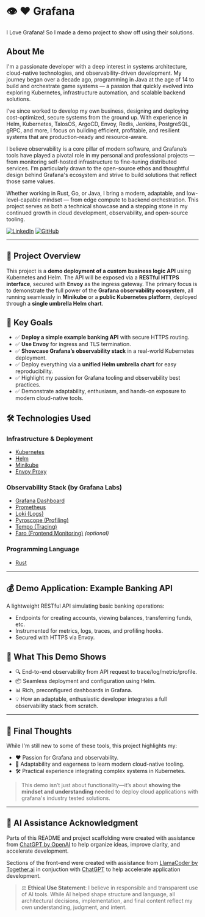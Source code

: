 # 👁️ ❤️ Grafana
I Love Grafana! So I made a demo project to show off using their solutions.

## About Me
I'm a passionate developer with a deep interest in systems architecture, cloud-native technologies, and observability-driven development. My journey began over a decade ago, programming in Java at the age of 14 to build and orchestrate game systems — a passion that quickly evolved into exploring Kubernetes, infrastructure automation, and scalable backend solutions.

I’ve since worked to develop my own business, designing and deploying cost-optimized, secure systems from the ground up. With experience in Helm, Kubernetes, TalosOS, ArgoCD, Envoy, Redis, Jenkins, PostgreSQL, gRPC, and more, I focus on building efficient, profitable, and resilient systems that are production-ready and resource-aware.

I believe observability is a core pillar of modern software, and Grafana’s tools have played a pivotal role in my personal and professional projects — from monitoring self-hosted infrastructure to fine-tuning distributed services. I'm particularly drawn to the open-source ethos and thoughtful design behind Grafana's ecosystem and strive to build solutions that reflect those same values.

Whether working in Rust, Go, or Java, I bring a modern, adaptable, and low-level-capable mindset — from edge compute to backend orchestration. This project serves as both a technical showcase and a stepping stone in my continued growth in cloud development, observability, and open-source tooling.

[![LinkedIn](https://img.shields.io/badge/LinkedIn-Profile-blue?logo=linkedin&logoColor=white)](https://www.linkedin.com/in/roman-zanotelli/)
[![GitHub](https://img.shields.io/badge/GitHub-Profile-green?logo=github&logoColor=white)](https://github.com/Roman-Zanotelli)

---

## 🎯 Project Overview

This project is a **demo deployment of a custom business logic API** using Kubernetes and Helm. The API will be exposed via a **RESTful HTTPS interface**, secured with **Envoy** as the ingress gateway. The primary focus is to demonstrate the full power of the **Grafana observability ecosystem**, all running seamlessly in **Minikube** or a **public Kubernetes platform**, deployed through a **single umbrella Helm chart**.

## 🧠 Key Goals

- ✅ **Deploy a simple example banking API** with secure HTTPS routing.
- ✅ **Use Envoy** for ingress and TLS termination.
- ✅ **Showcase Grafana’s observability stack** in a real-world Kubernetes deployment.
- ✅ Deploy everything via a **unified Helm umbrella chart** for easy reproducibility.
- ✅ Highlight my passion for Grafana tooling and observability best practices.
- ✅ Demonstrate adaptability, enthusiasm, and hands-on exposure to modern cloud-native tools.

## 🛠️ Technologies Used

### Infrastructure & Deployment
- [Kubernetes](https://kubernetes.io/)
- [Helm](https://helm.sh/)
- [Minikube](https://minikube.sigs.k8s.io/docs/)
- [Envoy Proxy](https://www.envoyproxy.io/)

### Observability Stack (by Grafana Labs)
- [Grafana Dashboard](https://grafana.com/)
- [Prometheus](https://prometheus.io/)
- [Loki (Logs)](https://grafana.com/oss/loki/)
- [Pyroscope (Profiling)](https://grafana.com/oss/pyroscope/)
- [Tempo (Tracing)](https://grafana.com/oss/tempo/)
- [Faro (Frontend Monitoring)](https://grafana.com/oss/faro/) *(optional)*

### Programming Language
- [Rust](https://www.rust-lang.org/)
---

## 💰 Demo Application: Example Banking API

A lightweight RESTful API simulating basic banking operations:
- Endpoints for creating accounts, viewing balances, transferring funds, etc.
- Instrumented for metrics, logs, traces, and profiling hooks.
- Secured with HTTPS via Envoy.

## 🌈 What This Demo Shows

- 🔍 End-to-end observability from API request to trace/log/metric/profile.
- 📦 Seamless deployment and configuration using Helm.
- 📊 Rich, preconfigured dashboards in Grafana.
- 💡 How an adaptable, enthusiastic developer integrates a full observability stack from scratch.

---

## 💬 Final Thoughts

While I'm still new to some of these tools, this project highlights my:
- ❤️ Passion for Grafana and observability.
- 🔄 Adaptability and eagerness to learn modern cloud-native tooling.
- 🛠️ Practical experience integrating complex systems in Kubernetes.

> This demo isn’t just about functionality—it’s about **showing the mindset and understanding** needed to deploy cloud applications with grafana's industry tested solutions.

---

## 🤖 AI Assistance Acknowledgment

Parts of this README and project scaffolding were created with assistance from [ChatGPT by OpenAI](https://openai.com/chatgpt) to help organize ideas, improve clarity, and accelerate development.

Sections of the front-end were created with assistance from [LlamaCoder by Together.ai](https://llamacoder.together.ai/) in conjuction with [ChatGPT](https://openai.com/chatgpt) to help accelerate application development.

> ⚖️ **Ethical Use Statement**: I believe in responsible and transparent use of AI tools. While AI helped shape structure and language, all architectural decisions, implementation, and final content reflect my own understanding, judgment, and intent.

